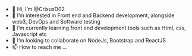 - 👋 Hi, I’m @CrixusD02
- 👀 I’m interested in Front end and Backend development, alongside web3, DevOps and Software testing
- 🌱 I’m currently learning front end development tools such as Html, css, Javascript etc
- 💞️ I’m looking to collaborate on NodeJs, Bootstrap and ReactJS
- 📫 How to reach me ...

<!---
CrixusD02/CrixusD02 is a ✨ special ✨ repository because its `README.md` (this file) appears on your GitHub profile.
You can click the Preview link to take a look at your changes.
--->
